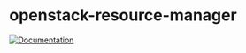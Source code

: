 # openstack-resource-manager

[![Documentation](https://img.shields.io/static/v1?label=&message=documentation&color=blue)](https://osism.tech/docs/guides/operations-guide/openstack/day2-operations/resource-manager)

